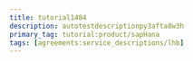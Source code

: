 ```yaml
---
title: tutorial1484
description: autotestdescriptionpy3afta8w3h
primary_tag: tutorial:product/sapHana
tags: [agreements:service_descriptions/lhb]
---
```

